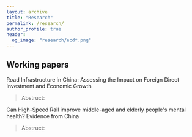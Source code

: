```yaml
---
layout: archive
title: "Research"
permalink: /research/
author_profile: true
header:
  og_image: "research/ecdf.png"
---
```


## Working papers
Road Infrastructure in China: Assessing the Impact on Foreign Direct Investment and Economic Growth

> Abstruct:

Can High-Speed Rail improve middle-aged and elderly people's mental health? Evidence from China

> Abstruct: